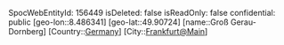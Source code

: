 ﻿---
location: [49.90724,8.486341]
type: Station
tags:
- geo/Station

---
SpocWebEntityId: 156449
isDeleted: false
isReadOnly: false
confidential: public
[geo-lon::8.486341]
[geo-lat::49.90724]
[name::Groß Gerau-Dornberg]
[Country::[Germany](geo/Continent/Europe/Germany.md)]
[City::[Frankfurt@Main](geo/Continent/Europe/Germany/Hessen/Frankfurt@Main.md)]

